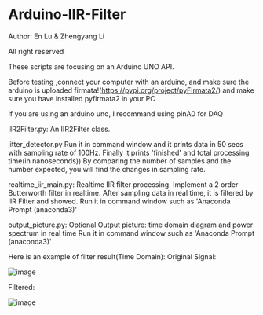 # Arduino-IIR-Filter
Author: En Lu & Zhengyang Li

All right reserved

These scripts are focusing on an Arduino UNO API.

Before testing ,connect your computer with an arduino, and make sure
the arduino is uploaded firmata!(https://pypi.org/project/pyFirmata2/)
and make sure you have installed pyfirmata2 in your PC

If you are using an arduino uno, I recommand using pinA0 for DAQ

IIR2Filter.py: 		An IIR2Filter class. 

jitter_detector.py	Run it in command window and it prints data in 50 secs with sampling rate of 100Hz. 
			Finally it prints 'finished' and total processing time(in nanoseconds)) By comparing the 
			number of samples and the number expected, you will find the changes in sampling rate.

realtime_iir_main.py:	Realtime IIR filter processing. Implement a 2 order Butterworth filter in realtime.
			After sampling data in real time, it is filtered by IIR Filter and showed.
			Run it in command window such as 'Anaconda Prompt (anaconda3)'
		
output_picture.py:	Optional
			Output picture: time domain diagram and power spectrum in real time
			Run it in command window such as 'Anaconda Prompt (anaconda3)'
			
Here is an example of filter result(Time Domain):
Original Signal:




![image](https://user-images.githubusercontent.com/56938146/155969197-ce001f8d-d175-49d4-baad-23bb39b98a61.png)







Filtered:






![image](https://user-images.githubusercontent.com/56938146/155969332-b1cc16b2-55da-46c7-8673-16c407c48515.png)






